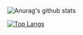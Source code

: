 ![Anurag's github stats](https://github-readme-stats.vercel.app/api?username=JExCoders&show_icons=true&theme=locale)

[![Top Langs](https://github-readme-stats.vercel.app/api/top-langs/?username=JExCoders&layout=compact)](https://github.com/anuraghazra/github-readme-stats)
